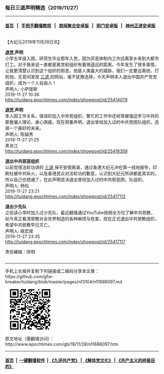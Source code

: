 ### 每日三退声明精选（2019/11/27）
------------------------

#### [首页](https://github.com/gfw-breaker/banned-news1/blob/master/README.md) &nbsp;&nbsp;|&nbsp;&nbsp; [手把手翻墙教程](https://github.com/gfw-breaker/guides/wiki) &nbsp;&nbsp;|&nbsp;&nbsp; [禁闻聚合安卓版](https://github.com/gfw-breaker/bn-android) &nbsp;&nbsp;|&nbsp;&nbsp; [网门安卓版](https://github.com/oGate2/oGate) &nbsp;&nbsp;|&nbsp;&nbsp; [神州正道安卓版](https://github.com/SzzdOgate/update) 



<div class="column" id="artbody" itemprop="articleBody">
 <!-- article content begin -->
 <p>
  【大纪元2019年11月28日讯】
 </p>
 <p>
  <strong>
   <a href="http://www.epochtimes.com/gb/tag/%E9%80%80%E5%85%9A.html">
    退党
   </a>
   声明
  </strong>
  <br/>
  小学五年级入团，研究生毕业那年入党，因为厌恶体制内工作远离家乡来到大都市打工。对于我来说一直都是离党和组织有着很遥远的距离。今年发生了很多事情，让我更清楚认识到这个组织的邪恶，他是人类最大的威胁，我们一定要远离他，打败他。无意间发现
  <a href="http://www.epochtimes.com/gb/tag/%E4%B8%89%E9%80%80.html">
   三退
  </a>
  的网站，毫不犹豫选择，今天声明本人退出中国共产党党组织，成为一个人自由人！
  <br/>
  声明人: 小萨提斯
  <br/>
  2019-11-27 10:36
  <br/>
  <a href="http://tuidang.epochtimes.com/index/showpost/id/25414079">
   http://tuidang.epochtimes.com/index/showpost/id/25414079
  </a>
 </p>
 <p>
  <strong>
   <a href="http://www.epochtimes.com/gb/tag/%E9%80%80%E5%85%9A.html">
    退党
   </a>
   声明
  </strong>
  <br/>
  本人因工作关系，错误的加入中共党组织，繁忙的工作中还经常被强迫学习中共的那套骗人理论，身心俱疲。现在郑重声明，退出曾经加入过的中共党团队组织，选择一个美好的未来。
  <br/>
  声明人: 陈娟秀
  <br/>
  2019-11-27 21:25
  <br/>
  黑龙江
  <br/>
  <a href="http://tuidang.epochtimes.com/index/showpost/id/25416359">
   http://tuidang.epochtimes.com/index/showpost/id/25416359
  </a>
 </p>
 <p>
  <strong>
   退出中共邪恶组织
  </strong>
  <br/>
  以前觉得法轮功讲的
  <a href="http://www.epochtimes.com/gb/tag/%E4%B8%89%E9%80%80.html">
   三退
  </a>
  保平安很离谱，通过香港大纪元冲在第一线地报导，印刷社被中共纵火，以及香港民众对法轮功的歉意，认识到大纪元所讲都是真实的，所以自己也想通了，在此声明坚决退出曾经加入过的中共邪恶团，队组织。
  <br/>
  声明人: 杨松
  <br/>
  2019-11-27 23:21
  <br/>
  <a href="http://tuidang.epochtimes.com/index/showpost/id/25417112">
   http://tuidang.epochtimes.com/index/showpost/id/25417112
  </a>
 </p>
 <p>
  <strong>
   退出少先队
  </strong>
  <br/>
  之前读小学时加入过少先队，最近翻墙通过YouTube视频全方位了解中共邪教，如今真正看清邪教对全世界制造的各种麻烦与危害，现在正式退出中共邪教组织，希望中共邪教早日灭亡。
  <br/>
  声明人: 姚宏俊
  <br/>
  2019-11-27 23:35
  <br/>
  <a href="http://tuidang.epochtimes.com/index/showpost/id/25417117">
   http://tuidang.epochtimes.com/index/showpost/id/25417117
  </a>
 </p>
 <p>
  责任编辑：欣明
 </p>
 <!-- article content end -->
 <div id="below_article_ad">
  <div id="below_article_ad_inner">
  </div>
 </div>
</div>

<hr/>
手机上长按并复制下列链接或二维码分享本文章：<br/>
https://github.com/gfw-breaker/tuidang/blob/master/pages/nf3104/n11686097.md <br/>
<a href='https://github.com/gfw-breaker/tuidang/blob/master/pages/nf3104/n11686097.md'><img src='https://github.com/gfw-breaker/tuidang/blob/master/pages/nf3104/n11686097.md.png'/></a> <br/>
原文地址（需翻墙访问）：http://www.epochtimes.com/gb/19/11/28/n11686097.htm


------------------------
#### [首页](https://github.com/gfw-breaker/banned-news/blob/master/README.md) &nbsp;|&nbsp; [一键翻墙软件](https://github.com/gfw-breaker/nogfw/blob/master/README.md) &nbsp;| [《九评共产党》](https://github.com/gfw-breaker/9ping.md/blob/master/README.md#九评之一评共产党是什么) | [《解体党文化》](https://github.com/gfw-breaker/jtdwh.md/blob/master/README.md) | [《共产主义的终极目的》](https://github.com/gfw-breaker/gczydzjmd.md/blob/master/README.md)


<img src='http://gfw-breaker.win/tuidang/pages/nf3104/n11686097.md' width='0px' height='0px'/>